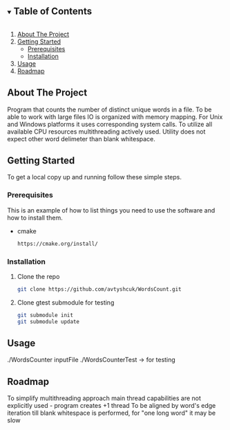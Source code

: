<!-- TABLE OF CONTENTS -->
<details open="open">
  <summary><h2 style="display: inline-block">Table of Contents</h2></summary>
  <ol>
    <li>
      <a href="#about-the-project">About The Project</a>
    </li>
    <li>
      <a href="#getting-started">Getting Started</a>
      <ul>
        <li><a href="#prerequisites">Prerequisites</a></li>
        <li><a href="#installation">Installation</a></li>
      </ul>
    </li>
    <li><a href="#usage">Usage</a></li>
    <li><a href="#roadmap">Roadmap</a></li>
  </ol>
</details>

<!-- ABOUT THE PROJECT -->
## About The Project

Program that counts the number of distinct unique words in a file.
To be able to work with large files IO is organized with memory mapping.
For Unix and Windows platforms it uses corresponding system calls.
To utilize all available CPU resources multithreading actively used.
Utility does not expect other word delimeter than blank whitespace.

<!-- GETTING STARTED -->
## Getting Started

To get a local copy up and running follow these simple steps.

### Prerequisites

This is an example of how to list things you need to use the software and how to install them.
* cmake
  ```sh
  https://cmake.org/install/
  ```

### Installation

1. Clone the repo
   ```sh
   git clone https://github.com/avtyshcuk/WordsCount.git
   ```
2. Clone gtest submodule for testing
   ```sh
   git submodule init
   git submodule update
   ```


<!-- USAGE EXAMPLES -->
## Usage

./WordsCounter inputFile
./WordsCounterTest -> for testing



<!-- ROADMAP -->
## Roadmap

To simplify multithreading approach main thread capabilities are not explicitly used - program creates +1 thread
To be aligned by word's edge iteration till blank whitespace is performed, for "one long word" it may be slow


